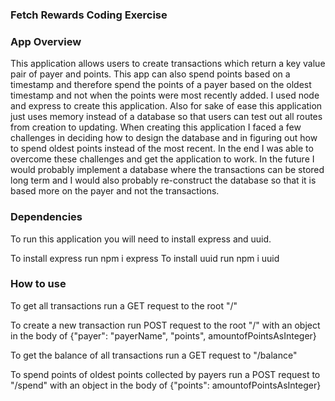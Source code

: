 ### Fetch Rewards Coding Exercise

### App Overview
This application allows users to create transactions which return a key value pair of payer and points. This app can also spend points based on a timestamp and therefore spend the points of a payer based on the oldest timestamp and not when the points were most recently added. I used node and express to create this application. Also for sake of ease this application just uses memory instead of a database so that users can test out all routes from creation to updating. When creating this application I faced a few challenges in deciding how to design the database and in figuring out how to spend oldest points instead of the most recent. In the end I was able to overcome these challenges and get the application to work. In the future I would probably implement a database where the transactions can be stored long term and I would also probably re-construct the database so that it is based more on the payer and not the transactions. 

### Dependencies
To run this application you will need to install express and uuid.

To install express run npm i express
To install uuid run npm i uuid

### How to use
To get all transactions run a GET request to the root "/"

To create a new transaction run POST request to the root "/"
with an object in the body of {"payer": "payerName", "points", amountofPointsAsInteger}

To get the balance of all transactions run a GET request to "/balance"

To spend points of oldest points collected by payers run a POST request to "/spend"
with an object in the body of {"points": amountofPointsAsInteger}


